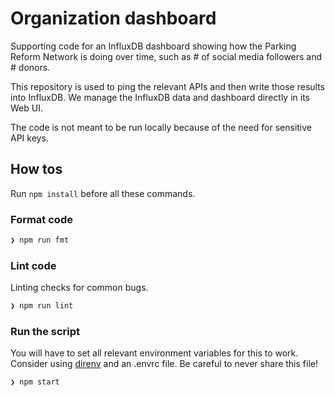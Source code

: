 # Organization dashboard

Supporting code for an InfluxDB dashboard showing how the Parking Reform Network is doing over time, such as # of social media followers and # donors.

This repository is used to ping the relevant APIs and then write those results into InfluxDB. We manage the InfluxDB data and dashboard directly in its Web UI.

The code is not meant to be run locally because of the need for sensitive API keys.

## How tos

Run `npm install` before all these commands.

### Format code

```bash
❯ npm run fmt
```

### Lint code

Linting checks for common bugs.

```bash
❯ npm run lint
```

### Run the script

You will have to set all relevant environment variables for this to work. Consider using [direnv](https://direnv.net) and an .envrc file. Be careful to never share this file!

```bash
❯ npm start
```
